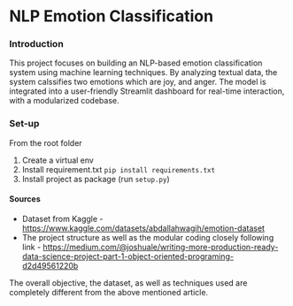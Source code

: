 # NLP Emotion Classification 

### Introduction 

This project focuses on building an NLP-based emotion classification system using machine learning techniques. 
By analyzing textual data, the system calssifies two emotions which are joy, and anger.
The model is integrated into a user-friendly Streamlit dashboard for real-time interaction, with a modularized codebase. 

### Set-up
From the root folder
1. Create a virtual env
2. Install requirement.txt `pip install requirements.txt`
3. Install project as package (run `setup.py`)

#### Sources
- Dataset from Kaggle - https://www.kaggle.com/datasets/abdallahwagih/emotion-dataset
- The project structure as well as the modular coding closely following link - https://medium.com/@joshuale/writing-more-production-ready-data-science-project-part-1-object-oriented-programing-d2d49561220b 


The overall objective, the dataset, as well as techniques used are completely different from the above mentioned article. 
